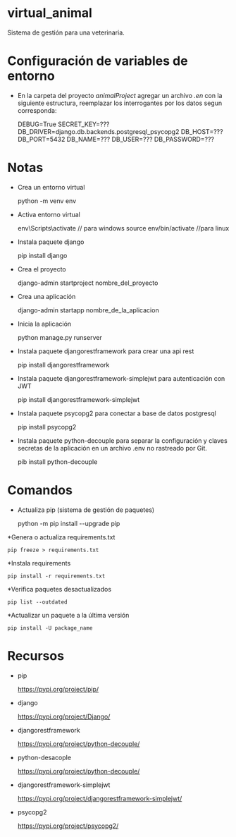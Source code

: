 # virtual_animal

Sistema de gestión para una veterinaria.


# Configuración  de variables de entorno

* En la carpeta del proyecto *animalProject* agregar un archivo *.en* con la siguiente estructura, reemplazar los interrogantes
por los datos segun corresponda:

    DEBUG=True
    SECRET_KEY=???
    DB_DRIVER=django.db.backends.postgresql_psycopg2
    DB_HOST=???
    DB_PORT=5432
    DB_NAME=???
    DB_USER=???
    DB_PASSWORD=???

# Notas

* Crea un entorno virtual

    python -m venv  env

* Activa entorno virtual

    env\Scripts\activate  // para windows
    source env/bin/activate //para linux

* Instala paquete django

    pip install django

* Crea el proyecto

    django-admin startproject nombre_del_proyecto

* Crea una aplicación

    django-admin startapp nombre_de_la_aplicacion

* Inicia la aplicación

    python manage.py runserver

* Instala paquete djangorestframework para crear una api rest

    pip install djangorestframework

* Instala paquete djangorestframework-simplejwt para autenticación con JWT

    pip install djangorestframework-simplejwt

* Instala paquete psycopg2 para conectar a base de datos postgresql
   
    pip install psycopg2

* Instala paquete python-decouple para separar la configuración y claves secretas de la aplicación en un archivo .env no
rastreado por Git.

    pib install python-decouple


# Comandos

* Actualiza pip (sistema de gestión de paquetes)

    python -m pip install --upgrade pip

*Genera o actualiza requirements.txt

    pip freeze > requirements.txt

*Instala requirements

    pip install -r requirements.txt

*Verifica paquetes desactualizados

    pip list --outdated

*Actualizar un paquete a la última versión

    pip install -U package_name


# Recursos

* pip

    https://pypi.org/project/pip/

* django

    https://pypi.org/project/Django/

* djangorestframework

    https://pypi.org/project/python-decouple/

* python-desacople

    https://pypi.org/project/python-decouple/

* djangorestframework-simplejwt

    https://pypi.org/project/djangorestframework-simplejwt/

* psycopg2

    https://pypi.org/project/psycopg2/


